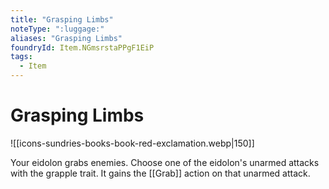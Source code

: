```yaml
---
title: "Grasping Limbs"
noteType: ":luggage:"
aliases: "Grasping Limbs"
foundryId: Item.NGmsrstaPPgF1EiP
tags:
  - Item
---
```


# Grasping Limbs
![[icons-sundries-books-book-red-exclamation.webp|150]]

Your eidolon grabs enemies. Choose one of the eidolon's unarmed attacks with the grapple trait. It gains the [[Grab]] action on that unarmed attack.

